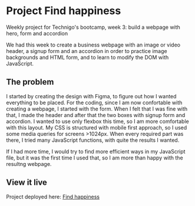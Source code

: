 # Project Find happiness

Weekly project for Technigo's bootcamp, week 3: build a webpage with hero, form and accordion

We had this week to create a business webpage with an image or video header, a signup form and an accordion in order to practice image backgrounds and HTML form, and to learn to modify the DOM with JavaScript.

## The problem

I started by creating the design with Figma, to figure out how I wanted everything to be placed. For the coding, since I am now confortable with creating a webpage, I started with the form. When I felt that I was fine with that, I made the header and after that the two boxes with signup form and accordion. I wanted to use only flexbox this time, so I am more comfortable with this layout. My CSS is structured with mobile first approach, so I used some media queries for screens >1024px. When every required part was there, I tried many JavaScript functions, with quite the results I wanted.

If I had more time, I would try to find more efficient ways in my JavaScript file, but it was the first time I used that, so I am more than happy with the resultng webpage.

## View it live
Project deployed here: [Find happiness](https://find-happiness.netlify.app)
